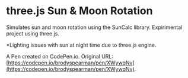 # three.js Sun & Moon Rotation
Simulates sun and moon rotation using the SunCalc library. Expirimental project using three.js.

*Lighting issues with sun at night time due to three.js engine.

A Pen created on CodePen.io. Original URL: [https://codepen.io/brodyspearman/pen/XWywqNv](https://codepen.io/brodyspearman/pen/XWywqNv).
